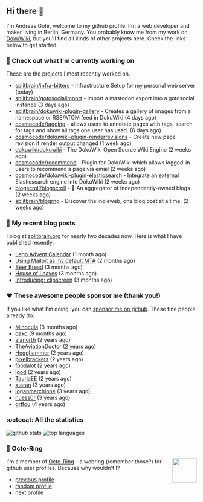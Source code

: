## Hi there :wave:

I'm Andreas Gohr, welcome to my github profile. I'm a web developer and maker living in Berlin, Germany. You probably know me from my work on [DokuWiki](https://github.com/dokuwiki/dokuwiki), but you'll find all kinds of other projects here. Check the links below to get started.

### :hammer: Check out what I'm currently working on

These are the projects I most recently worked on.


- [splitbrain/infra-bitters](https://github.com/splitbrain/infra-bitters) - Infrastructure Setup for my personal web server (today)
- [splitbrain/gotosocialimport](https://github.com/splitbrain/gotosocialimport) - import a mastodon export into a gotosocial instance (3 days ago)
- [splitbrain/dokuwiki-plugin-gallery](https://github.com/splitbrain/dokuwiki-plugin-gallery) - Creates a gallery of images from a namespace or RSS/ATOM feed in DokuWiki (4 days ago)
- [cosmocode/tagging](https://github.com/cosmocode/tagging) - allows users to annotate pages with tags, search for tags and show all tags one user has used. (6 days ago)
- [cosmocode/dokuwiki-plugin-renderrevisions](https://github.com/cosmocode/dokuwiki-plugin-renderrevisions) - Create new page revision if render output changed (1 week ago)
- [dokuwiki/dokuwiki](https://github.com/dokuwiki/dokuwiki) - The DokuWiki Open Source Wiki Engine (2 weeks ago)
- [cosmocode/recommend](https://github.com/cosmocode/recommend) - Plugin for DokuWiki which allows logged-in users to recommend a page via email (2 weeks ago)
- [cosmocode/dokuwiki-plugin-elasticsearch](https://github.com/cosmocode/dokuwiki-plugin-elasticsearch) - Integrate an external Elasticsearch engine into DokuWiki (2 weeks ago)
- [blogscroll/blogscroll](https://github.com/blogscroll/blogscroll) - 📜 An aggregator of independently-owned blogs (2 weeks ago)
- [splitbrain/blogrng](https://github.com/splitbrain/blogrng) - Discover the indieweb, one blog post at a time. (2 weeks ago)

### :scroll: My recent blog posts

I blog at [splitbrain.org](https://www.splitbrain.org) for nearly two decades now. Here is what I have published recently.


- [Lego Advent Calendar](https://www.splitbrain.org/blog/2024-12/26-lego_advent_calendar) (1 month ago)
- [Using Mailpit as my default MTA](https://www.splitbrain.org/blog/2024-11/03-using_mailpit_as_default_mta) (2 months ago)
- [Beer Bread](https://www.splitbrain.org/blog/2024-10/22-bear_bread) (3 months ago)
- [House of Leaves](https://www.splitbrain.org/blog/2024-10/17-house_of_leaves) (3 months ago)
- [Introducing: clipscreen](https://www.splitbrain.org/blog/2024-10/11-introducing_clipscreen) (3 months ago)

### :hearts:️ These awesome people sponsor me (thank you!)

If you like what I'm doing, you can [sponsor me on github](https://github.com/sponsors/splitbrain). These fine people already do.


- [Minocula](https://github.com/Minocula) (3 months ago)
- [oakd](https://github.com/oakd) (9 months ago)
- [alanorth](https://github.com/alanorth) (2 years ago)
- [TheAviationDoctor](https://github.com/TheAviationDoctor) (2 years ago)
- [Hegghammer](https://github.com/Hegghammer) (2 years ago)
- [pixelbrackets](https://github.com/pixelbrackets) (2 years ago)
- [foodalot](https://github.com/foodalot) (2 years ago)
- [jgod](https://github.com/jgod) (2 years ago)
- [TauriaEE](https://github.com/TauriaEE) (2 years ago)
- [xtaran](https://github.com/xtaran) (3 years ago)
- [loganmarchione](https://github.com/loganmarchione) (3 years ago)
- [nuess0r](https://github.com/nuess0r) (3 years ago)
- [grtfou](https://github.com/grtfou) (4 years ago)

### :octocat: All the statistics

 ![github stats](https://github-readme-stats.vercel.app/api?username=splitbrain&show_icons=true&hide_title=true)
![top languages](https://github-readme-stats.vercel.app/api/top-langs/?username=splitbrain&layout=compact)


### :octopus: Octo-Ring

<img width="64" height="65" src="https://octo-ring.com/static/img/octo.png" align="right" alt="">

I'm a member of [Octo-Ring](https://octo-ring.com/) - a webring (remember those?) for github user profiles. Because why wouldn't I? 

* [previous profile](https://octo-ring.com/p/splitbrain/prev)
* [random profile](https://octo-ring.com/p/splitbrain/random)
* [next profile](https://octo-ring.com/p/splitbrain/next)


